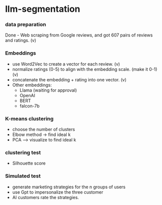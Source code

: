 # llm-segmentation

### data preparation

Done - Web scraping from Google reviews, and got 607 pairs of reviews and ratings. (v)

### Embeddings

- use Word2Vec to create a vector for each review. (v)
- normalize ratings (0-5) to align with the embedding scale. (make it 0-1) (v)
- concatenate the embedding + rating into one vector. (v)
- Other embeddings:
  - Llama (waiting for approval)
  - OpenAI
  - BERT
  - falcon-7b

### K-means clustering

- choose the number of clusters
- Elbow method -> find ideal k
- PCA --> visualize to find ideal k

### clustering test

- Silhouette score

### Simulated test

- generate marketing strategies for the n groups of users
- use Gpt to impersonalize the three customer
- AI customers rate the strategies.
